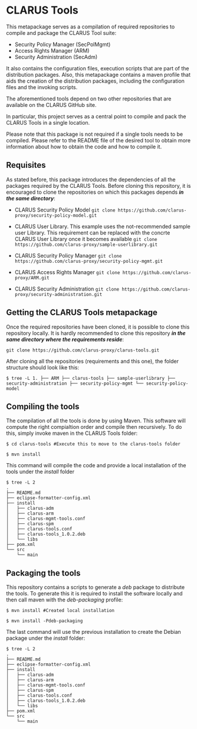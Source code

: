 # CLARUS Tools

This metapackage serves as a compilation of required repositories to compile
and package the CLARUS Tool suite:

* Security Policy Manager (SecPolMgmt)
* Access Rights Manager (ARM)
* Security Administration (SecAdm)

It also contains the configuration files, execution scripts that are part of
the distribution packages. Also, this metapackage contains a maven profile that
aids the creation of the distribution packages, including the configuration
files and the invoking scripts.

The aforementioned tools depend on two other repositories that are available
on the CLARUS GitHub site.

In particular, this project serves as a central point to compile and pack the
CLARUS Tools in a single location.

Please note that this package is not required if a single tools needs to be
compiled. Please refer to the README file of the desired tool to obtain more
information about how to obtain the code and how to compile it.

## Requisites

As stated before, this package introduces the dependencies of all the packages
required by the  CLARUS Tools. Before cloning this repository, it is encouraged
to clone the repositories on which this packages depends *__in the same directory__*:

* CLARUS Security Policy Model
`git clone https://github.com/clarus-proxy/security-policy-model.git`

* CLARUS User Library.
This example uses the not-recommended sample user Library. This requirement can
be replaced with the concrte CLARUS User Library once it becomes available
`git clone https://github.com/clarus-proxy/sample-userlibrary.git`

* CLARUS Security Policy Manager
`git clone https://github.com/clarus-proxy/security-policy-mgmt.git`

* CLARUS Access Rights Manager
`git clone https://github.com/clarus-proxy/ARM.git`

* CLARUS Security Administration
`git clone https://github.com/clarus-proxy/security-administration.git`

## Getting the CLARUS Tools metapackage

Once the required repositories have been cloned, it is possible to clone this
repository locally.  It is hardly recommended to clone this repository *__in the
same directory where the requirements reside__*:

`git clone https://github.com/clarus-proxy/clarus-tools.git`

After cloning all the repositories (requirements and this one), the folder structure
should look like this:

`$ tree -L 1.
├── ARM
├── clarus-tools
├── sample-userlibrary
├── security-administration
├── security-policy-mgmt
└── security-policy-model`

## Compiling the tools

The compilation of all the tools is done by using Maven. This software will compute
the right compialtion order and compile then recursively. To do this, simply invoke
maven in the CLARUS Tools folder:

`$ cd clarus-tools #Execute this to move to the clarus-tools folder`

`$ mvn install`

This command will compile the code and provide a local installation of the tools
under the *install* folder

```
$ tree -L 2
.
├── README.md
├── eclipse-formatter-config.xml
├── install
│   ├── clarus-adm
│   ├── clarus-arm
│   ├── clarus-mgmt-tools.conf
│   ├── clarus-spm
│   ├── clarus-tools.conf
│   ├── clarus-tools_1.0.2.deb
│   └── libs
├── pom.xml
└── src
    └── main
```

## Packaging the tools

This repository contains a scripts to generate a *deb* package to distribute the tools.
To generate this it is required to install the software locally and then call maven
with the *deb-packaging* profile:

`$ mvn install #Created local installation`

`$ mvn install -Pdeb-packaging`

The last command will use the previous installation to create the Debian package under the
*install* folder:

```
$ tree -L 2
.
├── README.md
├── eclipse-formatter-config.xml
├── install
│   ├── clarus-adm
│   ├── clarus-arm
│   ├── clarus-mgmt-tools.conf
│   ├── clarus-spm
│   ├── clarus-tools.conf
│   ├── clarus-tools_1.0.2.deb
│   └── libs
├── pom.xml
└── src
    └── main
```
